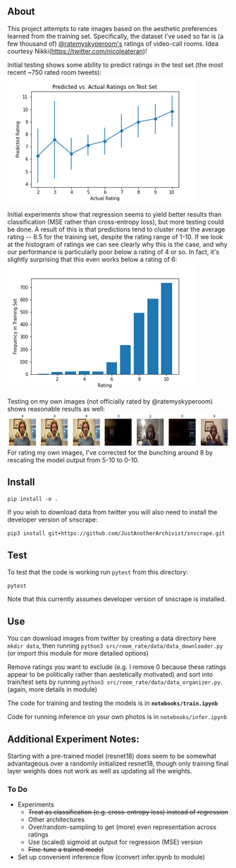 ## About
This project attempts to rate images based on the aesthetic preferences learned from the training set. Specifically, the dataset I've used so far is (a few thousand of) [@ratemyskyperoom's](https://twitter.com/ratemyskyperoom) ratings of video-call rooms. Idea courtesy Nikki(https://twitter.com/nicoleateran)!

Initial testing shows some ability to predict ratings in the test set (the most recent ~750 rated room tweets):
![Test Results](imgs/MSE_Resnet18_Pretrained_noFeatureExtract_noAugment_1Epoch_LR1e-3.png)

Initial experiments show that regression seems to yield better results than classification (MSE rather than cross-entropy loss), but more testing could be done. A result of this is that predictions tend to cluster near the average rating -- 8.5 for the training set, despite the rating range of 1-10. If we look at the histogram of ratings we can see clearly why this is the case, and why our performance is particularly poor below a rating of 4 or so. In fact, it's slightly surprising that this even works below a rating of 6: ![Training Rating Histogram](imgs/train_rate_freq.png)

Testing on my own images (not officially rated by @ratemyskyperoom) shows reasonable results as well:
![my room](imgs/my_room.png)
For rating my own images, I've corrected for the bunching around 8 by rescaling the model output from 5-10 to 0-10.

## Install
```
pip install -e .
```

If you wish to download data from twitter you will also need to install the developer version of snscrape:
```
pip3 install git+https://github.com/JustAnotherArchivist/snscrape.git
```
## Test
To test that the code is working run `pytest` from this directory:
```
pytest
```
Note that this currently assumes developer version of snscrape is installed.

## Use
You can download images from twitter by creating a data directory here `mkdir data`, then running
`python3 src/room_rate/data/data_downloader.py` (or import this module for more detailed options)

Remove ratings you want to exclude (e.g. I remove 0 because these ratings appear to be politically rather than aestetically motivated) and sort into train/test sets by running `python3 src/room_rate/data/data_organizer.py`. (again, more details in module)

The code for training and testing the models is in **`notebooks/train.ipynb`**

Code for running inference on your own photos is in `notebooks/infer.ipynb`

## Additional Experiment Notes:

Starting with a pre-trained model (resnet18) does seem to be somewhat advantageous over a randomly initialized resnet18, though only training final layer weights does not work as well as updating all the weights.

### To Do
- Experiments
    - ~~Treat as classification (e.g. cross-entropy loss) instead of regression~~
    - Other architectures
    - Over/random-sampling to get (more) even representation across ratings
    - Use (scaled) sigmoid at output for regression (MSE) version
    - ~~Fine-tune a trained model~~
- Set up convenient inference flow (convert infer.ipynb to module)
